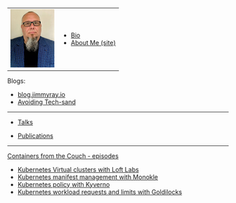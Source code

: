 <!--### Hi there 👋


**jimmyraywv/jimmyraywv** is a ✨ _special_ ✨ repository because its `README.md` (this file) appears on your GitHub profile.

Here are some ideas to get you started:

- 🔭 I’m currently working on ...
- 🌱 I’m currently learning ...
- 👯 I’m looking to collaborate on ...
- 🤔 I’m looking for help with ...
- 💬 Ask me about ...
- 📫 How to reach me: ...
- 😄 Pronouns: ...
- ⚡ Fun fact: ...
-->

<table style="border: 0px solid navy;"><tr><td><img src="/img/me.jpeg" width="100">
  </td><td>
  <ul>
  <li><a href="/BIO.md" target=_blank>Bio</a></li>
  <li><a href="https://jimmyray.org/" target=_blank>About Me (site)</a></li></li>
</ul></td></tr></table>

Blogs:
- [blog.jimmyray.io](https://blog.jimmyray.io)
- [Avoiding Tech-sand](http://www.techsand.com/)
---
- [Talks](/TALKS.md)

- [Publications](/PUBS.md)

---
[Containers from the Couch - episodes](https://www.youtube.com/c/ContainersfromtheCouch/videos)
- [Kubernetes Virtual clusters with Loft Labs](https://www.youtube.com/watch?v=a8fIyUd9438)
- [Kubernetes manifest management with Monokle](https://www.youtube.com/watch?v=lsMTOVJJ84o)
- [Kubernetes policy with Kyverno](https://www.youtube.com/watch?v=dHhgfyH5KRs)
- [Kubernetes workload requests and limits with Goldilocks](https://www.youtube.com/watch?v=DfmQWYiwFDk)




